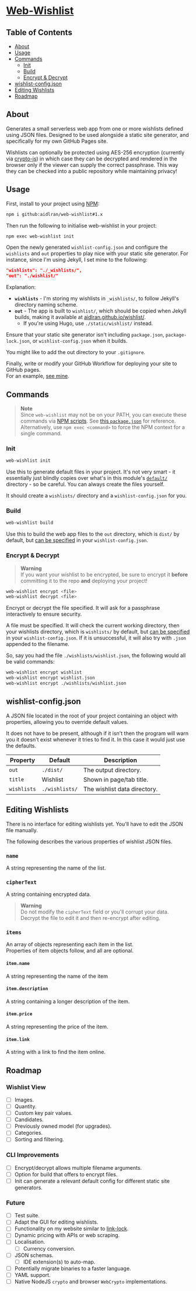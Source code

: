 # [Web-Wishlist](https://github.com/aidlran/web-wishlist)

## Table of Contents

- [About](#about)
- [Usage](#usage)
- [Commands](#commands)
  - [Init](#init)
  - [Build](#build)
  - [Encrypt & Decrypt](#encrypt--decrypt)
- [wishlist-config.json](#wishlist-configjson)
- [Editing Wishlists](#editing-wishlists)
- [Roadmap](#roadmap)

## About

Generates a small serverless web app from one or more wishlists defined using JSON files. Designed to be used alongside a static site generator, and specifically for my own GitHub Pages site.

Wishlists can optionally be protected using AES-256 encryption (currently via [crypto-js](https://github.com/brix/crypto-js)) in which case they can be decrypted and rendered in the browser only if the viewer can supply the correct passphrase. This way they can be checked into a public repository while maintaining privacy!

## Usage

First, install to your project using [NPM](https://nodejs.org/en/download/):

```sh
npm i github:aidlran/web-wishlist#1.x
```

Then run the following to initialise web-wishlist in your project:

```sh
npm exec web-wishlist init
```

Open the newly generated `wishlist-config.json` and configure the `wishlists` and `out` properties to play nice with your static site generator. For instance, since I'm using Jekyll, I set mine to the following:

```json
"wishlists": "./_wishlists/",
"out": "./wishlist/"
```

Explanation:

- **`wishlists`** -  I'm storing my wishlists in `_wishlists/`, to follow Jekyll's directory naming scheme.
- **`out`** - The app is built to `wishlist/`, which should be copied when Jekyll builds, making it available at [aidlran.github.io/wishlist/](https://aidlran.github.io/wishlist/).
  - If you're using Hugo, use `./static/wishlist/` instead.

Ensure that your static site generator isn't including `package.json`, `package-lock.json`, or `wishlist-config.json` when it builds.

You might like to add the out directory to your `.gitignore`.

Finally, write or modify your GitHub Workflow for deploying your site to GitHub pages.  
For an example, [see mine](https://github.com/aidlran/aidlran.github.io/blob/main/.github/workflows/jekyll.yml).

## Commands

> **Note**  
> Since `web-wishlist` may not be on your PATH, you can execute these commands via [NPM scripts](https://docs.npmjs.com/cli/using-npm/scripts).
> See [this `package.json`](https://github.com/aidlran/aidlran.github.io/blob/main/package.json#L9-L13) for reference.  
> Alternatively, use `npm exec <command>` to force the NPM context for a single command.

### Init

```sh
web-wishlist init
```

Use this to generate default files in your project. It's not very smart - it essentially just blindly copies over what's in this module's [`default/`](https://github.com/aidlran/web-wishlist/tree/1.x/default) directory - so be careful. You can always create the files yourself.

It should create a `wishlists/` directory and a `wishlist-config.json` for you.

### Build

```sh
web-wishlist build
```

Use this to build the web app files to the `out` directory, which is `dist/` by default, but [can be specified](#wishlist-configjson) in your `wishlist-config.json`.

### Encrypt & Decrypt

> **Warning**  
> If you want your wishlist to be encrypted, be sure to encrypt it **before** committing it to the repo **and** deploying your project!

```sh
web-wishlist encrypt <file>
web-wishlist decrypt <file>
```

Encrypt or decrypt the file specified. It will ask for a passphrase interactively to ensure security.

A file must be specified. It will check the current working directory, then your wishlists directory, which is `wishlists/` by default, but [can be specified](#wishlist-configjson) in your `wishlist-config.json`. If it is unsuccessful, it will also try with `.json` appended to the filename.

So, say you had the file `./wishlists/wishlist.json`, the following would all be valid commands:

```sh
web-wishlist encrypt wishlist
web-wishlist encrypt wishlist.json
web-wishlist encrypt ./wishlists/wishlist.json
```

## wishlist-config.json

A JSON file located in the root of your project containing an object with properties, allowing you to override default values.

It does not have to be present, although if it isn't then the program will warn you it doesn't exist whenever it tries to find it. In this case it would just use the defaults.

| Property    | Default        | Description                  |
| ----------- | -------------- | ---------------------------- |
| `out`       | `./dist/`      | The output directory.        |
| `title`     | Wishlist       | Shown in page/tab title.     |
| `wishlists` | `./wishlists/` | The wishlist data directory. |

## Editing Wishlists

There is no interface for editing wishlists yet. You'll have to edit the JSON file manually.

The following describes the various properties of wishlist JSON files.

### `name`

A string representing the name of the list.

### `cipherText`

A string containing encrypted data.

> **Warning**  
> Do not modify the `cipherText` field or you'll corrupt your data.  
> Decrypt the file to edit it and then re-encrypt after editing.

### `items`

An array of objects representing each item in the list.  
Properties of item objects follow, and all are optional.

#### `item.name`

A string representing the name of the item

#### `item.description`

A string containing a longer description of the item.

#### `item.price`

A string representing the price of the item.

#### `item.link`

A string with a link to find the item online.

## Roadmap

### Wishlist View

- [ ] Images.
- [ ] Quantity.
- [ ] Custom key pair values.
- [ ] Candidates.
- [ ] Previously owned model (for upgrades).
- [ ] Categories.
- [ ] Sorting and filtering.

### CLI Improvements

- [ ] Encrypt/decrypt allows multiple filename arguments.
- [ ] Option for build that offers to encrypt files.
- [ ] Init can generate a relevant default config for different static site generators.

### Future

- [ ] Test suite.
- [ ] Adapt the GUI for editing wishlists.
- [ ] Functionality on my website similar to [link-lock](https://jstrieb.github.io/link-lock/).
- [ ] Dynamic pricing with APIs or web scraping.
- [ ] Localisation.
  - [ ] Currency conversion.
- [ ] JSON schemas.
  - [ ] IDE extension(s) to auto-map.
- [ ] Potentially migrate binaries to a faster language.
- [ ] YAML support.
- [ ] Native NodeJS `crypto` and browser `WebCrypto` implementations.
